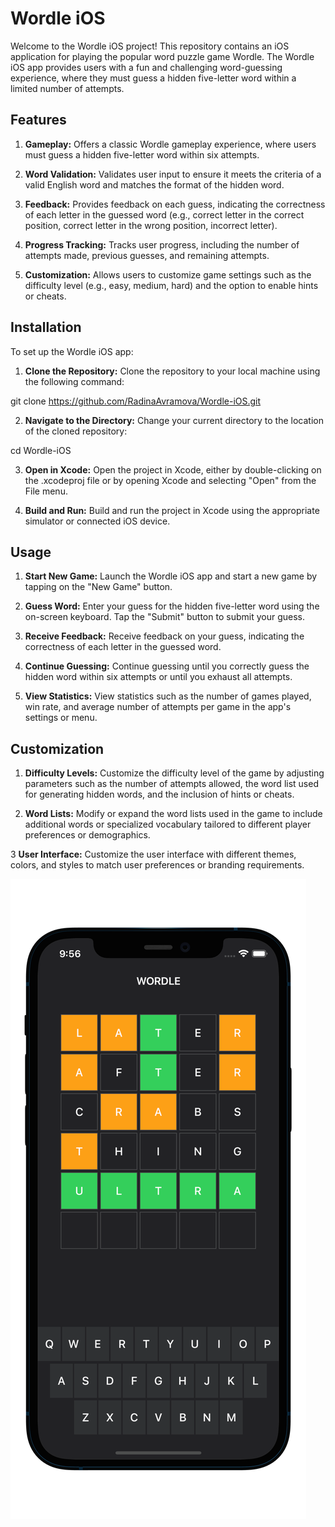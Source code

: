 # Wordle iOS
Welcome to the Wordle iOS project! This repository contains an iOS application for playing the popular word puzzle game Wordle. The Wordle iOS app provides users with a fun and challenging word-guessing experience, where they must guess a hidden five-letter word within a limited number of attempts.

## Features
1. **Gameplay:** Offers a classic Wordle gameplay experience, where users must guess a hidden five-letter word within six attempts.

2. **Word Validation:** Validates user input to ensure it meets the criteria of a valid English word and matches the format of the hidden word.

3. **Feedback:** Provides feedback on each guess, indicating the correctness of each letter in the guessed word (e.g., correct letter in the correct position, correct letter in the wrong position, incorrect letter).

4. **Progress Tracking:** Tracks user progress, including the number of attempts made, previous guesses, and remaining attempts.

5. **Customization:** Allows users to customize game settings such as the difficulty level (e.g., easy, medium, hard) and the option to enable hints or cheats.

## Installation
To set up the Wordle iOS app:

1. **Clone the Repository:** Clone the repository to your local machine using the following command:

git clone https://github.com/RadinaAvramova/Wordle-iOS.git

2. **Navigate to the Directory:** Change your current directory to the location of the cloned repository:

cd Wordle-iOS

3. **Open in Xcode:** Open the project in Xcode, either by double-clicking on the .xcodeproj file or by opening Xcode and selecting "Open" from the File menu.

4. **Build and Run:** Build and run the project in Xcode using the appropriate simulator or connected iOS device.

## Usage
1. **Start New Game:** Launch the Wordle iOS app and start a new game by tapping on the "New Game" button.

2. **Guess Word:** Enter your guess for the hidden five-letter word using the on-screen keyboard. Tap the "Submit" button to submit your guess.

3. **Receive Feedback:** Receive feedback on your guess, indicating the correctness of each letter in the guessed word.

4. **Continue Guessing:** Continue guessing until you correctly guess the hidden word within six attempts or until you exhaust all attempts.

5. **View Statistics:** View statistics such as the number of games played, win rate, and average number of attempts per game in the app's settings or menu.

## Customization
1. **Difficulty Levels:** Customize the difficulty level of the game by adjusting parameters such as the number of attempts allowed, the word list used for generating hidden words, and the inclusion of hints or cheats.

2. **Word Lists:** Modify or expand the word lists used in the game to include additional words or specialized vocabulary tailored to different player preferences or demographics.

3 **User Interface:** Customize the user interface with different themes, colors, and styles to match user preferences or branding requirements.

![Wordle - iOS Academy](https://raw.githubusercontent.com/AfrazCodes/Wordle-iOS/main/image.png)
